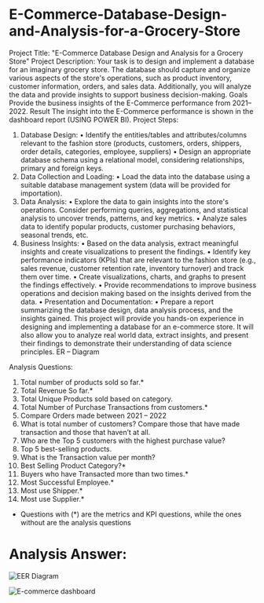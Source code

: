 # E-Commerce-Database-Design-and-Analysis-for-a-Grocery-Store

Project Title: "E-Commerce Database Design and Analysis for a Grocery Store"
Project Description:
Your task is to design and implement a database for an imaginary grocery store. The database should capture and organize various aspects of the store's operations, such as product inventory, customer information, orders, and sales data. Additionally, you will analyze the data and provide insights to support business decision-making.
Goals
Provide the business insights of the E-Commerce performance from 2021–2022.
Result
The insight into the E-Commerce performance is shown in the dashboard report (USING POWER BI).
Project Steps:
1. Database Design:
• Identify the entities/tables and attributes/columns relevant to the fashion store (products, customers, orders, shippers, order details, categories, employee, suppliers)
• Design an appropriate database schema using a relational model, considering
relationships, primary and foreign keys.
2. Data Collection and Loading:
• Load the data into the database using a suitable database management system
(data will be provided for importation).
3. Data Analysis:
• Explore the data to gain insights into the store's operations. Consider
performing queries, aggregations, and statistical analysis to uncover trends,
patterns, and key metrics.
• Analyze sales data to identify popular products, customer purchasing
behaviors, seasonal trends, etc.
4. Business Insights:
• Based on the data analysis, extract meaningful insights and create
visualizations to present the findings.
• Identify key performance indicators (KPIs) that are relevant to the fashion
store (e.g., sales revenue, customer retention rate, inventory turnover) and
track them over time.
• Create visualizations, charts, and graphs to present the findings effectively.
• Provide recommendations to improve business operations and decision making based on the insights derived from the data.
• Presentation and Documentation:
• Prepare a report summarizing the database design, data analysis process, and
the insights gained.
This project will provide you hands-on experience in designing and implementing a database for an e-commerce store. It will also allow you to analyze real world data, extract insights, and present their findings to demonstrate their understanding of data science principles.
ER – Diagram

Analysis Questions:
1. Total number of products sold so far.*
2. Total Revenue So far.*
3. Total Unique Products sold based on category.
4. Total Number of Purchase Transactions from customers.*
5. Compare Orders made between 2021 – 2022
6. What is total number of customers? Compare those that have made transaction and
those that haven’t at all.
7. Who are the Top 5 customers with the highest purchase value?
8. Top 5 best-selling products.
9. What is the Transaction value per month?
10. Best Selling Product Category?*
11. Buyers who have Transacted more than two times.*
12. Most Successful Employee.*
13. Most use Shipper.*
14. Most use Supplier.*
- Questions with (*) are the metrics and KPI questions, while the ones without are the analysis questions






# Analysis Answer:


![EER Diagram](https://github.com/OnealCodes/E-Commerce-Database-Design-and-Analysis-for-a-Grocery-Store/assets/158052840/8e1c2f81-eda1-42e7-bda5-0a6fd07af7d5)




![E-commerce dashboard](https://github.com/OnealCodes/E-Commerce-Database-Design-and-Analysis-for-a-Grocery-Store/assets/158052840/e760ed80-1158-471b-ad51-92497aa6bbc0)

